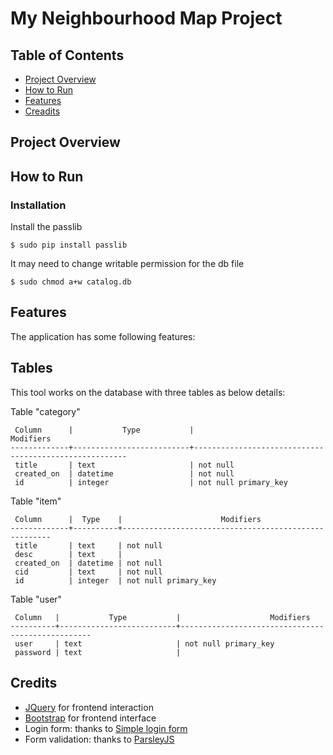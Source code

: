 # My Neighbourhood Map Project

## Table of Contents

* [Project Overview](#project-overview)
* [How to Run](#how-to-run)
* [Features](#features)
* [Creadits](#credits)

## Project Overview


## How to Run

### Installation

Install the passlib
```
$ sudo pip install passlib
```

It may need to change writable permission for the db file
```
$ sudo chmod a+w catalog.db
```

## Features
The application has some following features:


## Tables

This tool works on the database with three tables as below details:

Table "category"
```
 Column      |           Type           |                       Modifiers                       
-------------+--------------------------+-------------------------------------------------------
 title       | text                     | not null
 created_on  | datetime                 | not null
 id          | integer                  | not null primary_key
```
 
Table "item"
```
 Column      |  Type    |                      Modifiers                       
-------------+----------+------------------------------------------------------
 title       | text     | not null
 desc        | text     | 
 created_on  | datetime | not null
 cid         | text     | not null
 id          | integer  | not null primary_key
```   
    
Table "user"
```
 Column   |           Type           |                    Modifiers                     
----------+--------------------------+--------------------------------------------------
 user     | text                     | not null primary_key
 password | text                     | 
```

## Credits
- [JQuery](https://jquery.com/) for frontend interaction
- [Bootstrap](https://getbootstrap.com/) for frontend interface
- Login form: thanks to [Simple login form](https://bootsnipp.com/snippets/featured/simple-login-form-bootsnipp-style-colorgraph)
- Form validation: thanks to [ParsleyJS](http://parsleyjs.org/)